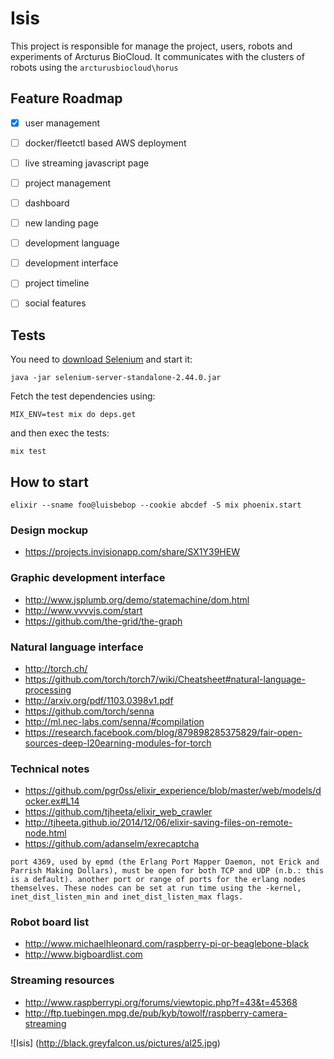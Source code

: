 Isis
=====

This project is responsible for manage the project, users, robots and experiments of Arcturus BioCloud.
It communicates with the clusters of robots using the `arcturusbiocloud\horus`


## Feature Roadmap

  - [x] user management
  - [ ] docker/fleetctl based AWS deployment
  - [ ] live streaming javascript page
  - [ ] project management 
  - [ ] dashboard
  - [ ] new landing page
  - [ ] development language
  - [ ] development interface
  - [ ] project timeline
  - [ ] social features


## Tests

You need to [download Selenium](http://docs.seleniumhq.org/download/) and start it:
```
java -jar selenium-server-standalone-2.44.0.jar
```
Fetch the test dependencies using:
```
MIX_ENV=test mix do deps.get
```
and then exec the tests:
```
mix test
```

    
## How to start
    elixir --sname foo@luisbebop --cookie abcdef -S mix phoenix.start
    

### Design mockup
  * https://projects.invisionapp.com/share/SX1Y39HEW

    
### Graphic development interface
  * http://www.jsplumb.org/demo/statemachine/dom.html
  * http://www.vvvvjs.com/start
  * https://github.com/the-grid/the-graph
  
  
### Natural language interface
  * http://torch.ch/
  * https://github.com/torch/torch7/wiki/Cheatsheet#natural-language-processing
  * http://arxiv.org/pdf/1103.0398v1.pdf
  * https://github.com/torch/senna
  * http://ml.nec-labs.com/senna/#compilation
  * https://research.facebook.com/blog/879898285375829/fair-open-sources-deep-l20earning-modules-for-torch
 

### Technical notes
  * https://github.com/pgr0ss/elixir_experience/blob/master/web/models/docker.ex#L14
  * https://github.com/tjheeta/elixir_web_crawler
  * http://tjheeta.github.io/2014/12/06/elixir-saving-files-on-remote-node.html
  * https://github.com/adanselm/exrecaptcha

`port 4369, used by epmd (the Erlang Port Mapper Daemon, not Erick and Parrish Making Dollars), must be open for both TCP and UDP (n.b.: this is a default). another port or range of ports for the erlang nodes themselves. These nodes can be set at run time using the -kernel, inet_dist_listen_min and inet_dist_listen_max flags.`


### Robot board list
  * http://www.michaelhleonard.com/raspberry-pi-or-beaglebone-black
  * http://www.bigboardlist.com

  
### Streaming resources
  * http://www.raspberrypi.org/forums/viewtopic.php?f=43&t=45368
  * http://ftp.tuebingen.mpg.de/pub/kyb/towolf/raspberry-camera-streaming
  
  
![Isis] (http://black.greyfalcon.us/pictures/al25.jpg)